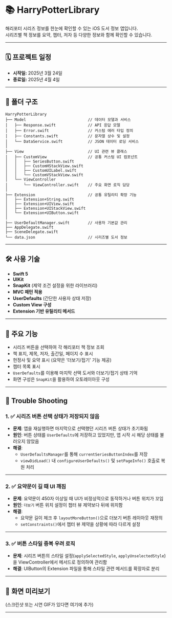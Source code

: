 # 📚 HarryPotterLibrary

해리포터 시리즈 정보를 한눈에 확인할 수 있는 iOS 도서 정보 앱입니다.  
시리즈별 책 정보를 요약, 챕터, 저자 등 다양한 정보와 함께 확인할 수 있습니다.

---

## 🗓 프로젝트 일정

- **시작일:** 2025년 3월 24일
- **종료일:** 2025년 4월 4일

---

## 📂 폴더 구조
```
HarryPotterLibrary
├── Model                           // 데이터 모델과 서비스
│   ├── Response.swift              // API 응답 모델
│   ├── Error.swift                 // 커스텀 에러 타입 정의
│   ├── Constants.swift             // 문자열 상수 및 설정
│   └── DataService.swift           // JSON 데이터 로딩 서비스
│
├── View                            // UI 관련 뷰 클래스
│   ├── CustomView                  // 공통 커스텀 UI 컴포넌트
│   │   ├── SeriesButton.swift
│   │   ├── CustomHStackView.swift
│   │   ├── CustomUILabel.swift
│   │   └── CustomVStackView.swift
│   └── ViewController
│       └── ViewController.swift    // 주요 화면 로직 담당
│
├── Extension                       // 공통 유틸리티 확장 기능
│   ├── Extension+String.swift
│   ├── Extension+UIView.swift
│   ├── Extension+UIStackView.swift
│   └── Extension+UIButton.swift
│
├── UserDefaultManager.swift        // 사용자 기본값 관리
├── AppDelegate.swift
├── SceneDelegate.swift
└── data.json                       // 시리즈별 도서 정보
```

---

## 🛠 사용 기술

- **Swift 5**
- **UIKit**
- **SnapKit** (제약 조건 설정을 위한 라이브러리)
- **MVC 패턴 적용**
- **UserDefaults** (간단한 사용자 상태 저장)
- **Custom View 구성**
- **Extension 기반 유틸리티 메서드**

---

## 🌟 주요 기능

- 시리즈 버튼을 선택하여 각 해리포터 책 정보 조회
- 책 표지, 제목, 저자, 출간일, 페이지 수 표시
- 헌정사 및 요약 표시 (요약은 ‘더보기/접기’ 기능 제공)
- 챕터 목록 표시
- `UserDefaults`를 이용해 마지막 선택 도서와 더보기/접기 상태 기억
- 화면 구성은 `SnapKit`을 활용하여 오토레이아웃 구성

---

## 🧩 Trouble Shooting

### 1. ✅ 시리즈 버튼 선택 상태가 저장되지 않음

- **문제**: 앱을 재실행하면 마지막으로 선택했던 시리즈 버튼 상태가 초기화됨
- **원인**: 버튼 상태를 `UserDefaults`에 저장하고 있었지만, 앱 시작 시 해당 상태를 불러오지 않았음
- **해결**:
  - `UserDefaultsManager`를 통해 `currentSeriesButtonIndex`를 저장
  - `viewDidLoad()` 내 `configureUserDefaults()` 및 `setPageInfo()` 호출로 복원 처리

---

### 2. ✅ 요약문이 길 때 UI 깨짐

- **문제**: 요약문이 450자 이상일 때 UI가 비정상적으로 동작하거나 버튼 위치가 꼬임
- **원인**: `더보기` 버튼 위치 설정이 챕터 뷰 제약보다 뒤에 위치함
- **해결**:
  - 요약문 길이 체크 후 `layoutMoreButton()`으로 더보기 버튼 레이아웃 재정의
  - `setConstraints()`에서 챕터 뷰 제약을 상황에 따라 다르게 설정

---

### 3. ✅ 버튼 스타일 중복 우려 로직 

- **문제**: 시리즈 버튼의 스타일 설정(`applySelectedStyle`, `applyUnselectedStyle`)을 ViewController에서 메서드로 정의하여 관리함 
- **해결**: UIButton의 Extension 파일을 통해 스타일 관련 메서드를 확장자로 분리

---

## 📸 화면 미리보기

(스크린샷 또는 시연 GIF가 있다면 여기에 추가)

---
